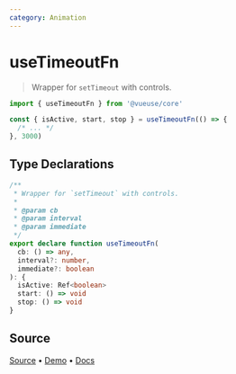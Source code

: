 ```yaml
---
category: Animation
---
```


# useTimeoutFn

> Wrapper for `setTimeout` with controls.

```js
import { useTimeoutFn } from '@vueuse/core'

const { isActive, start, stop } = useTimeoutFn(() => {
  /* ... */
}, 3000)
```


<!--FOOTER_STARTS-->
## Type Declarations

```typescript
/**
 * Wrapper for `setTimeout` with controls.
 *
 * @param cb
 * @param interval
 * @param immediate
 */
export declare function useTimeoutFn(
  cb: () => any,
  interval?: number,
  immediate?: boolean
): {
  isActive: Ref<boolean>
  start: () => void
  stop: () => void
}
```

## Source

[Source](https://github.com/vueuse/vueuse/blob/master/packages/shared/useTimeoutFn/index.ts) • [Demo](https://github.com/vueuse/vueuse/blob/master/packages/shared/useTimeoutFn/demo.vue) • [Docs](https://github.com/vueuse/vueuse/blob/master/packages/shared/useTimeoutFn/index.md)


<!--FOOTER_ENDS-->